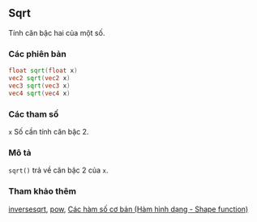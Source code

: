 ## Sqrt
Tính căn bậc hai của một số.

### Các phiên bản
```glsl
float sqrt(float x)  
vec2 sqrt(vec2 x)  
vec3 sqrt(vec3 x)  
vec4 sqrt(vec4 x)
```

### Các tham số
```x``` Số cần tính căn bậc 2.

### Mô tả
```sqrt()``` trả về căn bậc 2 của ```x```.

<div class="simpleFunction" data="y = sqrt(x); "></div>

<div class="codeAndCanvas" data="../07/circle-making.frag"></div>

### Tham khảo thêm
[inversesqrt](/glossary/?lan=vi&search=inversesqrt), [pow](/glossary/?lan=vi&search=pow), [Các hàm số cơ bản (Hàm hình dạng - Shape function)](/05/?lan=vi)
